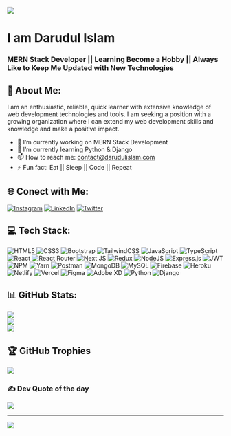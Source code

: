 ![](https://media-exp1.licdn.com/dms/image/C5616AQFv26SwNxHtTA/profile-displaybackgroundimage-shrink_350_1400/0/1659313546908?e=1672876800&v=beta&t=Cpn88ngF1IubxuKbKwBJzprQS8BDFmGuaoY1xPo9nT0)

# I am Darudul Islam
### MERN Stack Developer || Learning Become a Hobby || Always Like to Keep Me Updated with New Technologies


## 💫 About Me:
I am an enthusiastic, reliable, quick learner with extensive knowledge of web development technologies and tools. I am seeking a position with a growing organization where I can extend my web development skills and knowledge and make a positive impact. 

- 🔭 I’m currently working on MERN Stack Development 
- 🌱 I’m currently learning Python & Django 
- 📫 How to reach me: contact@darudulislam.com 
- ⚡ Fun fact: Eat || Sleep || Code || Repeat 


## 🌐 Conect with Me:
[![Instagram](https://img.shields.io/badge/Instagram-%23E4405F.svg?logo=Instagram&logoColor=white)](https://instagram.com/https://www.instagram.com/darudulislam) [![LinkedIn](https://img.shields.io/badge/LinkedIn-%230077B5.svg?logo=linkedin&logoColor=white)](https://linkedin.com/in/https://www.linkedin.com/in/darudulislam) [![Twitter](https://img.shields.io/badge/Twitter-%231DA1F2.svg?logo=Twitter&logoColor=white)](https://twitter.com/https://twitter.com/Darudul) 

## 💻 Tech Stack:
![HTML5](https://img.shields.io/badge/html5-%23E34F26.svg?style=plastic&logo=html5&logoColor=white) ![CSS3](https://img.shields.io/badge/css3-%231572B6.svg?style=plastic&logo=css3&logoColor=white) ![Bootstrap](https://img.shields.io/badge/bootstrap-%23563D7C.svg?style=plastic&logo=bootstrap&logoColor=white) ![TailwindCSS](https://img.shields.io/badge/tailwindcss-%2338B2AC.svg?style=plastic&logo=tailwind-css&logoColor=white) ![JavaScript](https://img.shields.io/badge/javascript-%23323330.svg?style=plastic&logo=javascript&logoColor=%23F7DF1E) ![TypeScript](https://img.shields.io/badge/typescript-%23007ACC.svg?style=plastic&logo=typescript&logoColor=white) ![React](https://img.shields.io/badge/react-%2320232a.svg?style=plastic&logo=react&logoColor=%2361DAFB) ![React Router](https://img.shields.io/badge/React_Router-CA4245?style=plastic&logo=react-router&logoColor=white) ![Next JS](https://img.shields.io/badge/Next-black?style=plastic&logo=next.js&logoColor=white) ![Redux](https://img.shields.io/badge/redux-%23593d88.svg?style=plastic&logo=redux&logoColor=white) ![NodeJS](https://img.shields.io/badge/node.js-6DA55F?style=plastic&logo=node.js&logoColor=white) ![Express.js](https://img.shields.io/badge/express.js-%23404d59.svg?style=plastic&logo=express&logoColor=%2361DAFB) ![JWT](https://img.shields.io/badge/JWT-black?style=plastic&logo=JSON%20web%20tokens) ![NPM](https://img.shields.io/badge/NPM-%23000000.svg?style=plastic&logo=npm&logoColor=white) ![Yarn](https://img.shields.io/badge/yarn-%232C8EBB.svg?style=plastic&logo=yarn&logoColor=white) ![Postman](https://img.shields.io/badge/Postman-FF6C37?style=plastic&logo=postman&logoColor=white) ![MongoDB](https://img.shields.io/badge/MongoDB-%234ea94b.svg?style=plastic&logo=mongodb&logoColor=white) ![MySQL](https://img.shields.io/badge/mysql-%2300f.svg?style=plastic&logo=mysql&logoColor=white) ![Firebase](https://img.shields.io/badge/firebase-%23039BE5.svg?style=plastic&logo=firebase) ![Heroku](https://img.shields.io/badge/heroku-%23430098.svg?style=plastic&logo=heroku&logoColor=white) ![Netlify](https://img.shields.io/badge/netlify-%23000000.svg?style=plastic&logo=netlify&logoColor=#00C7B7) ![Vercel](https://img.shields.io/badge/vercel-%23000000.svg?style=plastic&logo=vercel&logoColor=white) 	![Figma](https://img.shields.io/badge/figma-%23F24E1E.svg?style=plastic&logo=figma&logoColor=white) ![Adobe XD](https://img.shields.io/badge/Adobe%20XD-470137?style=plastic&logo=Adobe%20XD&logoColor=#FF61F6) ![Python](https://img.shields.io/badge/python-3670A0?style=plastic&logo=python&logoColor=ffdd54) ![Django](https://img.shields.io/badge/django-%23092E20.svg?style=plastic&logo=django&logoColor=white)
## 📊 GitHub Stats:
![](https://github-readme-stats.vercel.app/api?username=Darudul&theme=dark&hide_border=true&include_all_commits=false&count_private=false)<br/>
![](https://github-readme-streak-stats.herokuapp.com/?user=Darudul&theme=dark&hide_border=true)<br/>
![](https://github-readme-stats.vercel.app/api/top-langs/?username=Darudul&theme=dark&hide_border=true&include_all_commits=false&count_private=false&layout=compact)

## 🏆 GitHub Trophies
![](https://github-profile-trophy.vercel.app/?username=Darudul&theme=radical&no-frame=true&no-bg=true&margin-w=4)

### ✍️ Dev Quote of the day
![](https://quotes-github-readme.vercel.app/api?type=horizontal&theme=radical)

---
[![](https://visitcount.itsvg.in/api?id=Darudul&icon=0&color=6)](https://visitcount.itsvg.in)

<!-- Proudly created with GPRM ( https://gprm.itsvg.in ) -->
